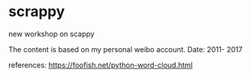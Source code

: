 # scrappy
new workshop on scappy

The content is based on my personal weibo account.
Date: 2011- 2017


references:
https://foofish.net/python-word-cloud.html
